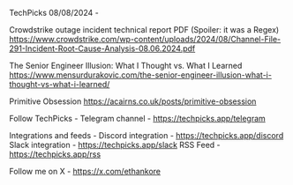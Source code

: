 TechPicks 08/08/2024 -

Crowdstrike outage incident technical report PDF (Spoiler: it was a Regex)
https://www.crowdstrike.com/wp-content/uploads/2024/08/Channel-File-291-Incident-Root-Cause-Analysis-08.06.2024.pdf

The Senior Engineer Illusion: What I Thought vs. What I Learned
https://www.mensurdurakovic.com/the-senior-engineer-illusion-what-i-thought-vs-what-i-learned/

Primitive Obsession
https://acairns.co.uk/posts/primitive-obsession

Follow TechPicks -
Telegram channel - https://techpicks.app/telegram

Integrations and feeds -
Discord integration - https://techpicks.app/discord
Slack integration - https://techpicks.app/slack
RSS Feed - https://techpicks.app/rss

Follow me on X - https://x.com/ethankore